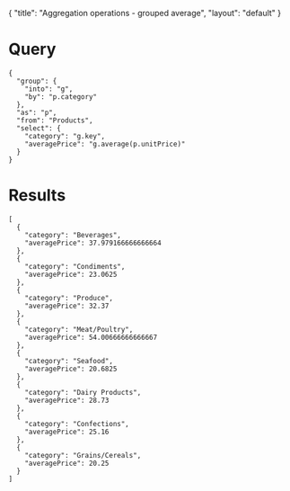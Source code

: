 {
	"title": "Aggregation operations - grouped average",
	"layout": "default"
}
# Query
	{
	  "group": {
	    "into": "g", 
	    "by": "p.category"
	  }, 
	  "as": "p", 
	  "from": "Products", 
	  "select": {
	    "category": "g.key", 
	    "averagePrice": "g.average(p.unitPrice)"
	  }
	}
# Results
	[
	  {
	    "category": "Beverages", 
	    "averagePrice": 37.979166666666664
	  }, 
	  {
	    "category": "Condiments", 
	    "averagePrice": 23.0625
	  }, 
	  {
	    "category": "Produce", 
	    "averagePrice": 32.37
	  }, 
	  {
	    "category": "Meat/Poultry", 
	    "averagePrice": 54.00666666666667
	  }, 
	  {
	    "category": "Seafood", 
	    "averagePrice": 20.6825
	  }, 
	  {
	    "category": "Dairy Products", 
	    "averagePrice": 28.73
	  }, 
	  {
	    "category": "Confections", 
	    "averagePrice": 25.16
	  }, 
	  {
	    "category": "Grains/Cereals", 
	    "averagePrice": 20.25
	  }
	]
